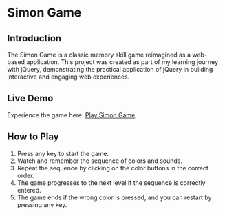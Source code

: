# Simon Game

## Introduction
The Simon Game is a classic memory skill game reimagined as a web-based application. This project was created as part of my learning journey with jQuery, demonstrating the practical application of jQuery in building interactive and engaging web experiences.

## Live Demo
Experience the game here: [Play Simon Game](https://saida-essadiki.github.io/simon-game/)

## How to Play
1. Press any key to start the game.
2. Watch and remember the sequence of colors and sounds.
3. Repeat the sequence by clicking on the color buttons in the correct order.
4. The game progresses to the next level if the sequence is correctly entered.
5. The game ends if the wrong color is pressed, and you can restart by pressing any key.


 
